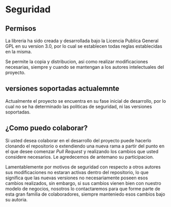 # Seguridad

## Permisos

La libreria ha sido creada y desarrollada bajo la Licencia Publica General GPL en su version 3.0, por lo cual se establecen
todas reglas establecidas en la misma.

Se permite la copia y distribucion, asi como realizar modificaciones necesarias, siempre y cuando se mantengan a los autores 
intelectuales del proyecto.

## versiones soportadas actualemnte

Actualmente el proyecto se encuentra en su fase 
inicial de desarrollo, por lo cual no se ha
determinado las politicas de seguridad, ni las versiones soportadas.

<!--
| Version | Supported          |
| ------- | ------------------ |
| 5.1.x   | :white_check_mark: |
| 5.0.x   | :x:                |
| 4.0.x   | :white_check_mark: |
| < 4.0   | :x:                |
-->

## ¿Como puedo colaborar?

Si usted desea colaborar en el desarrollo del proyecto puede hacerlo clonando el repositorio o extendiendo una nueva rama
a partir del punto en el que desee comenzar *Pull Request* y realizando los cambios que usted considere necesarios. 
Le agredecemos de antemano su participacion.

Lamentablemente por motivos de seguridad con respecto a otros autores sus modificaciones no estaran activas dentro del 
repositorio, lo que significa que las nuevas versiones no necesariamente poseen esos cambios realizados, sin embargo,
si sus cambios vienen bien con nuestro modelo de negocios, nosotros lo contactaremos para que forme parte de esta gran 
familia de colaboradores, siempre manteniedo esos cambios bajo su autoria.
